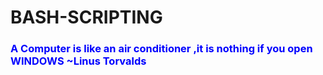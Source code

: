 # BASH-SCRIPTING


<h3 style="color:blue;">A Computer is like an air conditioner ,it is nothing if you open WINDOWS <b>~Linus Torvalds</b></h3>
                                                                                            
  
